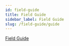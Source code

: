 ```yaml
---
id: field-guide
title: Field Guide
sidebar_label: Field Guide
slug: /field-guide/guide
---
```


[Field Guide](https://docs.google.com/spreadsheets/d/1mXsG-XzL0aEe8262RbDKOA_q7XhnW2WW1rvC8IeVn3w/edit?usp=sharing)
